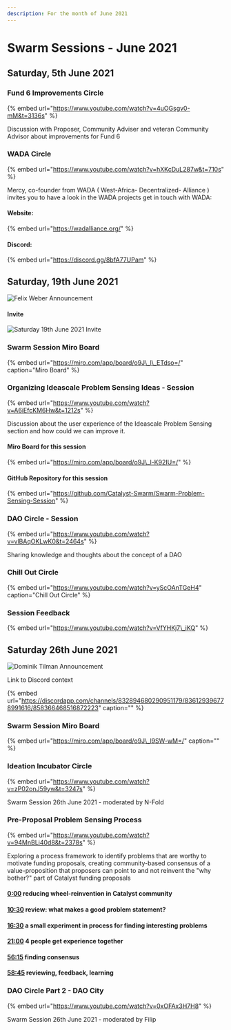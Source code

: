 ```yaml
---
description: For the month of June 2021
---
```


# Swarm Sessions - June 2021

## Saturday, 5th June 2021

### Fund 6 Improvements Circle

{% embed url="https://www.youtube.com/watch?v=4uOGsgv0-mM&t=3136s" %}

Discussion with Proposer, Community Adviser and veteran Community Advisor about improvements for Fund 6

### WADA Circle

{% embed url="https://www.youtube.com/watch?v=hXKcDuL287w&t=710s" %}

Mercy, co-founder from WADA \( West-Africa- Decentralized- Alliance \) invites you to have a look in the WADA projects get in touch with WADA: 

#### Website:

{% embed url="https://wadalliance.org/" %}

#### Discord:

{% embed url="https://discord.gg/8bfA77UPam" %}

## Saturday, 19th June 2021

![Felix Weber Announcement](https://user-images.githubusercontent.com/25156451/123837081-58541700-d902-11eb-9781-ad579455c7fd.png)

#### Invite

![Saturday 19th June 2021 Invite](https://user-images.githubusercontent.com/25156451/123839455-0b257480-d905-11eb-948f-082acc388fcc.jpg)

### Swarm Session Miro Board

{% embed url="https://miro.com/app/board/o9J\_l\_ETdso=/" caption="Miro Board" %}

### Organizing Ideascale Problem Sensing Ideas - Session

{% embed url="https://www.youtube.com/watch?v=A6iEfcKM6Hw&t=1212s" %}

Discussion about the user experience of the Ideascale Problem Sensing section and how could we can improve it.

#### Miro Board for this session

{% embed url="https://miro.com/app/board/o9J\_l-K92IU=/" %}

#### GitHub Repository for this session

{% embed url="https://github.com/Catalyst-Swarm/Swarm-Problem-Sensing-Session" %}

### DAO Circle - Session  

{% embed url="https://www.youtube.com/watch?v=vlBAqOKLwK0&t=2464s" %}

Sharing knowledge and thoughts about the concept of a DAO

### Chill Out Circle

{% embed url="https://www.youtube.com/watch?v=yScOAnTGeH4" caption="Chill Out Circle" %}

### Session Feedback

{% embed url="https://www.youtube.com/watch?v=VfYHKj7\_iKQ" %}

## Saturday 26th June 2021

![Dominik Tilman Announcement](https://user-images.githubusercontent.com/25156451/123558802-199e4f80-d790-11eb-8ef2-aa1913ae93c6.png)

Link to Discord context

{% embed url="https://discordapp.com/channels/832894680290951179/836129396778991616/858366468516872223" caption="" %}

### Swarm Session Miro Board

{% embed url="https://miro.com/app/board/o9J\_l9SW-wM=/" caption="" %}

### Ideation Incubator Circle

{% embed url="https://www.youtube.com/watch?v=zP02onJ59yw&t=3247s" %}

Swarm Session 26th June 2021 - moderated by N-Fold

### Pre-Proposal Problem Sensing Process

{% embed url="https://www.youtube.com/watch?v=94MnBLi40d8&t=2378s" %}

Exploring a process framework to identify problems that are worthy to motivate funding proposals, creating community-based consensus of a value-proposition that proposers can point to and not reinvent the "why bother?" part of Catalyst funding proposals

#### [0:00](https://www.youtube.com/watch?v=94MnBLi40d8&t=0s) reducing wheel-reinvention in Catalyst community

#### [10:30](https://www.youtube.com/watch?v=94MnBLi40d8&t=630s) review: what makes a good problem statement?

#### [16:30](https://www.youtube.com/watch?v=94MnBLi40d8&t=990s) a small experiment in process for finding interesting problems

#### [21:00](https://www.youtube.com/watch?v=94MnBLi40d8&t=1260s) 4 people get experience together

#### [56:15](https://www.youtube.com/watch?v=94MnBLi40d8&t=3375s) finding consensus

#### [58:45](https://www.youtube.com/watch?v=94MnBLi40d8&t=3525s) reviewing, feedback, learning

### DAO Circle Part 2 - DAO City

{% embed url="https://www.youtube.com/watch?v=0xOFAx3H7H8" %}

Swarm Session 26th June 2021 - moderated by Filip


